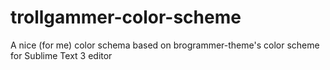 # trollgammer-color-scheme
A nice (for me) color schema based on brogrammer-theme's color scheme for Sublime Text 3 editor
